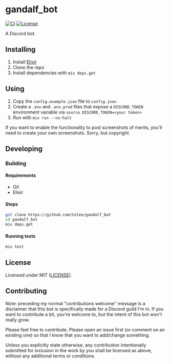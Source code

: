 # gandalf_bot

[![CI](https://github.com/Celeo/gandalf_bot/workflows/CI/badge.svg?branch=master)](https://github.com/Celeo/gandalf_bot/actions?query=workflow%3ACI)
[![License](https://img.shields.io/badge/License-MIT-green)](LICENSE)

A Discord bot.

## Installing

1. Install [Elixir](elixir-lang.org/)
1. Clone the repo
1. Install dependencies with `mix deps.get`

## Using

1. Copy the `config.example.json` file to `config.json`
1. Create a `.env` and `.env.prod` files that expose a `DISCORD_TOKEN` environment variable via `source DISCORD_TOKEN=<your token>`
1. Run with `mix run --no-halt`

If you want to enable the functionality to post screenshots of merits, you'll need to create your own screenshots. Sorry, but copyright.

## Developing

### Building

#### Requirements

* Git
* Elixir

#### Steps

```sh
git clone https://github.com/Celeo/gandalf_bot
cd gandalf_bot
mix deps.get
```

#### Running tests

```sh
mix test
```

## License

Licensed under MIT ([LICENSE](LICENSE)).

## Contributing

Note: preceding my normal "contributions welcome" message is a disclaimer that this bot is specifically made for a Discord guild I'm in. If you want to contribute a bit, you're welcome to, but the intent of this bot won't really grow.

Please feel free to contribute. Please open an issue first (or comment on an existing one) so that I know that you want to add/change something.

Unless you explicitly state otherwise, any contribution intentionally submitted for inclusion in the work by you shall be licensed as above, without any additional terms or conditions.
